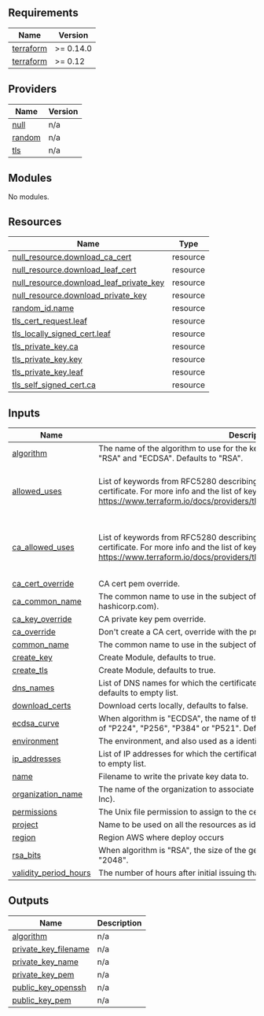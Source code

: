 ## Requirements

| Name | Version |
|------|---------|
| <a name="requirement_terraform"></a> [terraform](#requirement\_terraform) | >= 0.14.0 |
| <a name="requirement_terraform"></a> [terraform](#requirement\_terraform) | >= 0.12 |

## Providers

| Name | Version |
|------|---------|
| <a name="provider_null"></a> [null](#provider\_null) | n/a |
| <a name="provider_random"></a> [random](#provider\_random) | n/a |
| <a name="provider_tls"></a> [tls](#provider\_tls) | n/a |

## Modules

No modules.

## Resources

| Name | Type |
|------|------|
| [null_resource.download_ca_cert](https://registry.terraform.io/providers/hashicorp/null/latest/docs/resources/resource) | resource |
| [null_resource.download_leaf_cert](https://registry.terraform.io/providers/hashicorp/null/latest/docs/resources/resource) | resource |
| [null_resource.download_leaf_private_key](https://registry.terraform.io/providers/hashicorp/null/latest/docs/resources/resource) | resource |
| [null_resource.download_private_key](https://registry.terraform.io/providers/hashicorp/null/latest/docs/resources/resource) | resource |
| [random_id.name](https://registry.terraform.io/providers/hashicorp/random/latest/docs/resources/id) | resource |
| [tls_cert_request.leaf](https://registry.terraform.io/providers/hashicorp/tls/latest/docs/resources/cert_request) | resource |
| [tls_locally_signed_cert.leaf](https://registry.terraform.io/providers/hashicorp/tls/latest/docs/resources/locally_signed_cert) | resource |
| [tls_private_key.ca](https://registry.terraform.io/providers/hashicorp/tls/latest/docs/resources/private_key) | resource |
| [tls_private_key.key](https://registry.terraform.io/providers/hashicorp/tls/latest/docs/resources/private_key) | resource |
| [tls_private_key.leaf](https://registry.terraform.io/providers/hashicorp/tls/latest/docs/resources/private_key) | resource |
| [tls_self_signed_cert.ca](https://registry.terraform.io/providers/hashicorp/tls/latest/docs/resources/self_signed_cert) | resource |

## Inputs

| Name | Description | Type | Default | Required |
|------|-------------|------|---------|:--------:|
| <a name="input_algorithm"></a> [algorithm](#input\_algorithm) | The name of the algorithm to use for the key. Currently-supported values are "RSA" and "ECDSA". Defaults to "RSA". | `string` | `"RSA"` | no |
| <a name="input_allowed_uses"></a> [allowed\_uses](#input\_allowed\_uses) | List of keywords from RFC5280 describing a use that is permitted for the issued certificate. For more info and the list of keywords, see https://www.terraform.io/docs/providers/tls/r/self_signed_cert.html#allowed_uses. | `list(string)` | <pre>[<br>  "key_encipherment",<br>  "digital_signature"<br>]</pre> | no |
| <a name="input_ca_allowed_uses"></a> [ca\_allowed\_uses](#input\_ca\_allowed\_uses) | List of keywords from RFC5280 describing a use that is permitted for the CA certificate. For more info and the list of keywords, see https://www.terraform.io/docs/providers/tls/r/self_signed_cert.html#allowed_uses. | `list(string)` | <pre>[<br>  "cert_signing",<br>  "key_encipherment",<br>  "digital_signature"<br>]</pre> | no |
| <a name="input_ca_cert_override"></a> [ca\_cert\_override](#input\_ca\_cert\_override) | CA cert pem override. | `string` | `""` | no |
| <a name="input_ca_common_name"></a> [ca\_common\_name](#input\_ca\_common\_name) | The common name to use in the subject of the CA certificate (e.g. hashicorp.com). | `string` | `""` | no |
| <a name="input_ca_key_override"></a> [ca\_key\_override](#input\_ca\_key\_override) | CA private key pem override. | `string` | `""` | no |
| <a name="input_ca_override"></a> [ca\_override](#input\_ca\_override) | Don't create a CA cert, override with the provided CA to sign certs with. | `bool` | `false` | no |
| <a name="input_common_name"></a> [common\_name](#input\_common\_name) | The common name to use in the subject of the certificate (e.g. hashicorp.com). | `any` | n/a | yes |
| <a name="input_create_key"></a> [create\_key](#input\_create\_key) | Create Module, defaults to true. | `bool` | `true` | no |
| <a name="input_create_tls"></a> [create\_tls](#input\_create\_tls) | Create Module, defaults to true. | `bool` | `true` | no |
| <a name="input_dns_names"></a> [dns\_names](#input\_dns\_names) | List of DNS names for which the certificate will be valid (e.g. foo.hashicorp.com), defaults to empty list. | `list(string)` | `[]` | no |
| <a name="input_download_certs"></a> [download\_certs](#input\_download\_certs) | Download certs locally, defaults to false. | `bool` | `false` | no |
| <a name="input_ecdsa_curve"></a> [ecdsa\_curve](#input\_ecdsa\_curve) | When algorithm is "ECDSA", the name of the elliptic curve to use. May be any one of "P224", "P256", "P384" or "P521". Defaults to "P224" | `string` | `"P256"` | no |
| <a name="input_environment"></a> [environment](#input\_environment) | The environment, and also used as a identifier | `string` | n/a | yes |
| <a name="input_ip_addresses"></a> [ip\_addresses](#input\_ip\_addresses) | List of IP addresses for which the certificate will be valid (e.g. 127.0.0.1), defaults to empty list. | `list(string)` | `[]` | no |
| <a name="input_name"></a> [name](#input\_name) | Filename to write the private key data to. | `any` | n/a | yes |
| <a name="input_organization_name"></a> [organization\_name](#input\_organization\_name) | The name of the organization to associate with the certificates (e.g. HashiCorp Inc). | `any` | n/a | yes |
| <a name="input_permissions"></a> [permissions](#input\_permissions) | The Unix file permission to assign to the cert files (e.g. 0600). Defaults to "0600". | `string` | `"0600"` | no |
| <a name="input_project"></a> [project](#input\_project) | Name to be used on all the resources as identifier | `string` | n/a | yes |
| <a name="input_region"></a> [region](#input\_region) | Region AWS where deploy occurs | `string` | `"us-east-1"` | no |
| <a name="input_rsa_bits"></a> [rsa\_bits](#input\_rsa\_bits) | When algorithm is "RSA", the size of the generated RSA key in bits. Defaults to "2048". | `string` | `"2048"` | no |
| <a name="input_validity_period_hours"></a> [validity\_period\_hours](#input\_validity\_period\_hours) | The number of hours after initial issuing that the certificate will become invalid. | `any` | n/a | yes |

## Outputs

| Name | Description |
|------|-------------|
| <a name="output_algorithm"></a> [algorithm](#output\_algorithm) | n/a |
| <a name="output_private_key_filename"></a> [private\_key\_filename](#output\_private\_key\_filename) | n/a |
| <a name="output_private_key_name"></a> [private\_key\_name](#output\_private\_key\_name) | n/a |
| <a name="output_private_key_pem"></a> [private\_key\_pem](#output\_private\_key\_pem) | n/a |
| <a name="output_public_key_openssh"></a> [public\_key\_openssh](#output\_public\_key\_openssh) | n/a |
| <a name="output_public_key_pem"></a> [public\_key\_pem](#output\_public\_key\_pem) | n/a |

